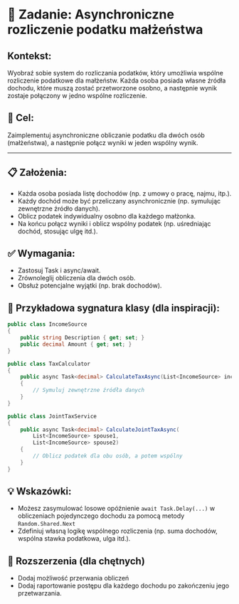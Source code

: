 # 🧪 Zadanie: Asynchroniczne rozliczenie podatku małżeństwa


## Kontekst:
Wyobraź sobie system do rozliczania podatków, który umożliwia wspólne rozliczenie podatkowe dla małżeństw. Każda osoba posiada własne źródła dochodu, które muszą zostać przetworzone osobno, a następnie wynik zostaje połączony w jedno wspólne rozliczenie.

## 🎯 Cel:
Zaimplementuj asynchroniczne obliczanie podatku dla dwóch osób (małżeństwa), a następnie połącz wyniki w jeden wspólny wynik.

---

## 📋 Założenia:
- Każda osoba posiada listę dochodów (np. z umowy o pracę, najmu, itp.).
- Każdy dochód może być przeliczany asynchronicznie (np. symulując zewnętrzne źródło danych).
- Oblicz podatek indywidualny osobno dla każdego małżonka.
- Na końcu połącz wyniki i oblicz wspólny podatek (np. uśredniając dochód, stosując ulgę itd.).

## ✅ Wymagania:
- Zastosuj Task i async/await.
- Zrównoleglij obliczenia dla dwóch osób.
- Obsłuż potencjalne wyjątki (np. brak dochodów).

## 🔧 Przykładowa sygnatura klasy (dla inspiracji):
```cs
public class IncomeSource
{
    public string Description { get; set; }
    public decimal Amount { get; set; }
}

public class TaxCalculator
{
    public async Task<decimal> CalculateTaxAsync(List<IncomeSource> incomes)
    {
        // Symuluj zewnętrzne źródła danych
    }
}

public class JointTaxService
{
    public async Task<decimal> CalculateJointTaxAsync(
        List<IncomeSource> spouse1,
        List<IncomeSource> spouse2)
    {
        // Oblicz podatek dla obu osób, a potem wspólny
    }
}
```

## 💡 Wskazówki:
- Możesz zasymulować losowe opóźnienie `await Task.Delay(...)` w obliczeniach pojedynczego dochodu za pomocą metody `Random.Shared.Next`
- Zdefiniuj własną logikę wspólnego rozliczenia (np. suma dochodów, wspólna stawka podatkowa, ulga itd.).



## 🚀 Rozszerzenia (dla chętnych)
- Dodaj możliwość przerwania obliczeń
- Dodaj raportowanie postępu dla każdego dochodu po zakończeniu jego przetwarzania.